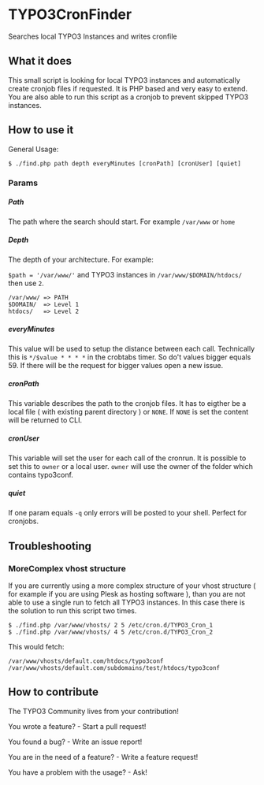 TYPO3CronFinder
===============

Searches local TYPO3 Instances and writes cronfile

What it does
------------

This small script is looking for local TYPO3 instances and automatically create cronjob files if requested. It is PHP based and very easy to extend. You are also able to run this script as a cronjob to prevent skipped TYPO3 instances.

How to use it
-------------

General Usage:

    $ ./find.php path depth everyMinutes [cronPath] [cronUser] [quiet]

### Params

##### Path

The path where the search should start. For example `/var/www` or `home`

##### Depth

The depth of your architecture. For example:

`$path = '/var/www/'` and TYPO3 instances in `/var/www/$DOMAIN/htdocs/` then use `2`.

    /var/www/ => PATH
    $DOMAIN/  => Level 1
    htdocs/   => Level 2

##### everyMinutes

This value will be used to setup the distance between each call. Technically this is `*/$value * * * *` in the crobtabs timer. So do't values bigger equals 59.
If there will be the request for bigger values open a new issue.

##### cronPath

This variable describes the path to the cronjob files. It has to eigther be a local file ( with existing parent directory ) or `NONE`. If `NONE` is set the content will be returned to CLI.

##### cronUser

This variable will set the user for each call of the cronrun. It is possible to set this to `owner` or a local user. `owner` will use the owner of the folder which contains typo3conf.

##### quiet

If one param equals `-q` only errors will be posted to your shell. Perfect for cronjobs.

Troubleshooting
---------------

### MoreComplex vhost structure

If you are currently using a more complex structure of your vhost structure ( for example if you are using Plesk as hosting software ), than you are not able to use a single run to fetch all TYPO3 instances. In this case there is the solution to run this script two times.
    
    $ ./find.php /var/www/vhosts/ 2 5 /etc/cron.d/TYPO3_Cron_1
    $ ./find.php /var/www/vhosts/ 4 5 /etc/cron.d/TYPO3_Cron_2
    
This would fetch:

    /var/www/vhosts/default.com/htdocs/typo3conf
    /var/www/vhosts/default.com/subdomains/test/htdocs/typo3conf
    

How to contribute
-----------------
The TYPO3 Community lives from your contribution!

You wrote a feature? - Start a pull request!

You found a bug? - Write an issue report!

You are in the need of a feature? - Write a feature request!

You have a problem with the usage? - Ask!

